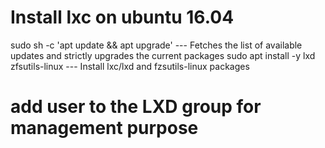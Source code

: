 # Install lxc on ubuntu 16.04

sudo sh -c 'apt update && apt upgrade'  --- Fetches the list of available updates and strictly upgrades the current packages
sudo apt install -y lxd zfsutils-linux  --- Install lxc/lxd and fzsutils-linux packages

# add user to the LXD group for management purpose
